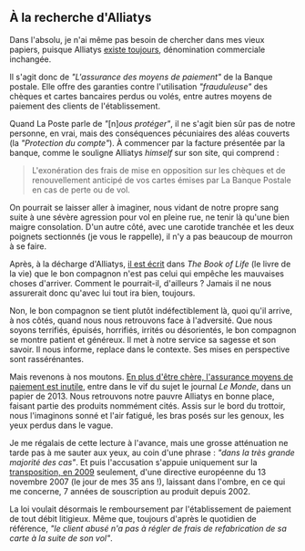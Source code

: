 ## À la recherche d'Alliatys

Dans l'absolu, je n'ai même pas besoin de chercher dans mes vieux papiers, puisque Alliatys [existe toujours][1], dénomination commerciale inchangée.

[1]: https://www.labanquepostale.fr/particulier/produits/quotidien/comptes_services/alliatys.html

Il s'agit donc de *"L'assurance des moyens de paiement"* de la Banque postale. Elle offre des garanties contre l'utilisation *"frauduleuse"* des chèques et cartes bancaires perdus ou volés, entre autres moyens de paiement des clients de l'établissement.

Quand La Poste parle de *"*[n]*ous protéger"*, il ne s'agit bien sûr pas de notre personne, en vrai, mais des conséquences pécuniaires des aléas couverts (la *"Protection du compte"*). À commencer par la facture présentée par la banque, comme le souligne  Alliatys *himself* sur son site, qui comprend :

> L'exonération des frais de mise en opposition sur les chèques et de renouvellement anticipé de vos cartes émises par La Banque Postale en cas de perte ou de vol.

On pourrait se laisser aller à imaginer, nous vidant de notre propre sang suite à une sévère agression pour vol en pleine rue, ne tenir là qu'une bien maigre consolation. D'un autre côté, avec une carotide tranchée et les deux poignets sectionnés (je vous le rappelle), il n'y a pas beaucoup de mourron à se faire.

Après, à la décharge d'Alliatys, [il est écrit][2] dans *The Book of Life* (le livre de la vie) que le bon compagnon n'est pas celui qui empêche les mauvaises choses d'arriver. Comment le pourrait-il, d'ailleurs ? Jamais il ne nous assurerait donc qu'avec lui tout ira bien, toujours.

[2]: http://www.thebookoflife.org/on-manuals-and-literature/

Non, le bon compagnon se tient plutôt indéfectiblement là, quoi qu'il arrive, à nos côtés, quand nous nous retrouvons face à l'adversité. Que nous soyons terrifiés, épuisés, horrifiés, irrités ou désorientés, le bon compagnon se montre patient et généreux. Il met à notre service sa sagesse et son savoir. Il nous informe, replace dans le contexte. Ses mises en perspective sont rassérénantes.

Mais revenons à nos moutons. [En plus d'être chère, l'assurance moyens de paiement est inutile][3], entre dans le vif du sujet le journal *Le Monde*, dans un papier de 2013. Nous retrouvons notre pauvre Alliatys en bonne place, faisant partie des produits nommément cités. Assis sur le bord du trottoir, nous l'imaginons sonné et l'air fatigué, les bras posés sur les genoux, les yeux perdus dans le vague.

[3]: http://www.lemonde.fr/economie/article/2013/01/21/en-plus-d-etre-chere-l-assurance-moyens-de-paiement-est-inutile_1819930_3234.html

Je me régalais de cette lecture à l'avance, mais une grosse atténuation ne tarde pas à me sauter aux yeux, au coin d'une phrase : *"dans la très grande majorité des cas"*. Et puis l'accusation s'appuie uniquement sur la [transposition, en 2009][4] seulement, d'une directive européenne du 13 novembre 2007 (le jour de mes 35 ans !), laissant dans l'ombre, en ce qui me concerne, 7 années de souscription au produit depuis 2002.

[4]: http://www.legifrance.gouv.fr/affichTexte.do?cidTexte=JORFTEXT000020856747&categorieLien=id

La loi voulait désormais le remboursement par l'établissement de paiement de tout débit litigieux. Même que, toujours d'après le quotidien de référence, *"le client abusé n'a pas à régler de frais de refabrication de sa carte à la suite de son vol"*.
